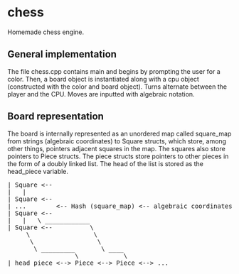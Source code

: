 # chess

Homemade chess engine.

## General implementation

The file chess.cpp contains main and begins by prompting the user for a color. Then, a board object is instantiated along with a cpu object (constructed with the color and board object). Turns alternate between the player and the CPU. Moves are inputted with algebraic notation. 

## Board representation

The board is internally represented as an unordered map called square_map from strings (algebraic coordinates) to Square structs, which store, among other things, pointers adjacent squares in the map. The squares also store pointers to Piece structs. The piece structs store pointers to other pieces in the form of a doubly linked list. The head of the list is stored as the head_piece variable.

<pre>
| Square <--  
|   |  
| Square <--   
| ...        <-- Hash (square_map) <-- algebraic coordinates  
| Square <--  
|   |   \ ____________  
| Square <--          \  
     \                 \  
      \                 \  
       \ _________       \ ____  
                  \            \  
| head_piece <--> Piece <--> Piece <--> ...  
</pre>

